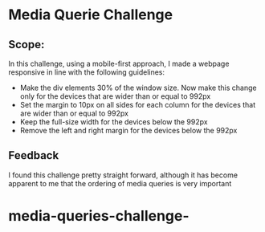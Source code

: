 # Media Querie Challenge

## Scope:
In this challenge, using a mobile-first approach, I made a webpage responsive in line with the following guidelines:

- Make the div elements 30% of the window size. Now make this change only for the devices that are wider than or equal to 992px
- Set the margin to 10px on all sides for each column for the devices that are wider than or equal to 992px
- Keep the full-size width for the devices below the 992px
- Remove the left and right margin for the devices below the 992px

## Feedback 
I found this challenge pretty straight forward, although it has become apparent to me that the ordering of media queries is very important 


# media-queries-challenge-
